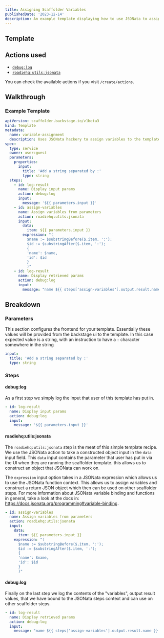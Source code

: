 ```yaml
---
title: Assigning Scaffolder Variables
publishedDate: '2023-12-14'
description: An example template displaying how to use JSONata to assign variables into Scaffolder context
---
```


## Template

## Actions used

- [`debug:log`](https://github.com/backstage/backstage/blob/54b9f073d13d878fce652c9ec8b8cdfc5fd85c6a/plugins/scaffolder-backend/src/scaffolder/actions/builtin/debug/log.ts)
- [`roadiehq:utils:jsonata`](https://github.com/RoadieHQ/roadie-backstage-plugins/blob/main/plugins/scaffolder-actions/scaffolder-backend-module-utils/src/actions/jsonata/jsonata.ts)

You can check the available actions if you visit `/create/actions`.

## Walkthrough

### Example Template

```yaml
apiVersion: scaffolder.backstage.io/v1beta3
kind: Template
metadata:
  name: variable-assignment
  description: Uses JSONata hackery to assign variables to the template execution context
spec:
  type: service
  owner: user:guest
  parameters:
    properties:
      input:
        title: 'Add a string separated by :'
        type: string
  steps:
    - id: log-result
      name: Display input params
      action: debug:log
      input:
        message: '${{ parameters.input }}'
    - id: assign-variables
      name: Assign variables from parameters
      action: roadiehq:utils:jsonata
      input:
        data:
          item: ${{ parameters.input }}
        expression: "(
          $name := $substringBefore($.item, ':');
          $id := $substringAfter($.item, ':');
          {
          'name': $name,
          'id': $id
          }
          )"
    - id: log-result
      name: Display retrieved params
      action: debug:log
      input:
        message: "name ${{ steps['assign-variables'].output.result.name }} id ${{ steps['assign-variables'].output.result.id }}"
```

## Breakdown

### Parameters

This section configures the frontend for your template. Essentially these values will be provided from the backstage ui to the template. In this case expected value is a string, with an instruction to have a `:` character somewhere in the string

```yaml
input:
  title: 'Add a string separated by :'
  type: string
```

### Steps

#### debug:log

As a first step we simply log the input that user of this template has put in.

```yaml
- id: log-result
  name: Display input params
  action: debug:log
  input:
    message: '${{ parameters.input }}'
```

#### roadiehq:utils:jsonata

The `roadiehq:utils:jsonata` step is the meat of this simple template recipe. We use the JSONata action to take a constructed object input in the `data` input field. This `data` input contains the parameter that user has put in via the UI when they are running the scaffolder template. this allows us to construct an object that JSONata can work on.

The `expression` input option takes in a JSONata expression which allows us to use the JSONata function context. This allows us to assign variables and construct a return JSON object which then can be used on other scaffolder steps. For more information about JSONata variable binding and functions in general, take a look at the docs in: https://docs.jsonata.org/programming#variable-binding.

```yaml
- id: assign-variables
  name: Assign variables from parameters
  action: roadiehq:utils:jsonata
  input:
    data:
      item: ${{ parameters.input }}
    expression: "(
      $name := $substringBefore($.item, ':');
      $id := $substringAfter($.item, ':');
      {
      'name': $name,
      'id': $id
      }
      )"
```

#### debug:log

Finally on the last step we log the contents of the "variables", output result values, that we have bound to the JSONata steps context and can use on other scaffolder steps.

```yaml
- id: log-result
  name: Display retrieved params
  action: debug:log
  input:
    message: "name ${{ steps['assign-variables'].output.result.name }} id ${{ steps['assign-variables'].output.result.id }}"
```
